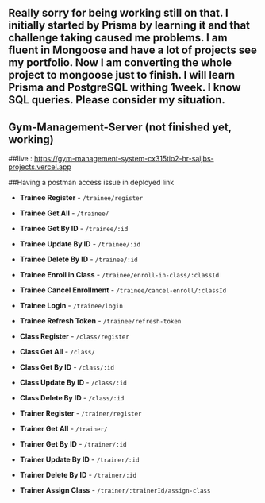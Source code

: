## Really sorry for being working still on that. I initially started by Prisma by learning it and that challenge taking caused me problems. I am fluent in Mongoose and have a lot of projects see my portfolio. Now I am converting the whole project to mongoose just to finish. I will learn Prisma and PostgreSQL withing 1week. I know SQL queries. Please consider my situation.

## Gym-Management-Server (not finished yet, working)


##live : https://gym-management-system-cx315tio2-hr-saijbs-projects.vercel.app

##Having a postman access issue in deployed link


- **Trainee Register** - `/trainee/register`

- **Trainee Get All** - `/trainee/`

- **Trainee Get By ID** - `/trainee/:id`

- **Trainee Update By ID** - `/trainee/:id`

- **Trainee Delete By ID** - `/trainee/:id`

- **Trainee Enroll in Class** - `/trainee/enroll-in-class/:classId`

- **Trainee Cancel Enrollment** - `/trainee/cancel-enroll/:classId`

- **Trainee Login** - `/trainee/login`

- **Trainee Refresh Token** - `/trainee/refresh-token`

- **Class Register** - `/class/register`

- **Class Get All** - `/class/`

- **Class Get By ID** - `/class/:id`

- **Class Update By ID** - `/class/:id`

- **Class Delete By ID** - `/class/:id`

- **Trainer Register** - `/trainer/register`

- **Trainer Get All** - `/trainer/`

- **Trainer Get By ID** - `/trainer/:id`

- **Trainer Update By ID** - `/trainer/:id`

- **Trainer Delete By ID** - `/trainer/:id`

- **Trainer Assign Class** - `/trainer/:trainerId/assign-class`